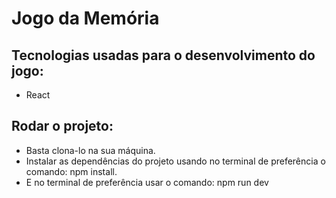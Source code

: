 # Jogo da Memória 

## Tecnologias usadas para o desenvolvimento do jogo:
* React

## Rodar o projeto:
- Basta clona-lo na sua máquina.
- Instalar as dependências do projeto usando no terminal de preferência o comando: npm install.
- E no terminal de preferência usar o comando: npm run dev
